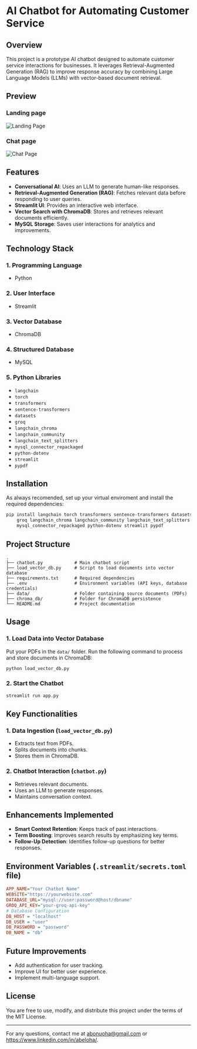# AI Chatbot for Automating Customer Service

## Overview

This project is a prototype AI chatbot designed to automate customer service interactions for businesses. It leverages Retrieval-Augmented Generation (RAG) to improve response accuracy by combining Large Language Models (LLMs) with vector-based document retrieval.

## Preview

### Landing page

![Landing Page](images/landing_page.png)

### Chat page

![Chat Page](images/chat_page.png)

## Features

- **Conversational AI**: Uses an LLM to generate human-like responses.
- **Retrieval-Augmented Generation (RAG)**: Fetches relevant data before responding to user queries.
- **Streamlit UI**: Provides an interactive web interface.
- **Vector Search with ChromaDB**: Stores and retrieves relevant documents efficiently.
- **MySQL Storage**: Saves user interactions for analytics and improvements.

## Technology Stack

### **1. Programming Language**

- Python

### **2. User Interface**

- Streamlit

### **3. Vector Database**

- ChromaDB

### **4. Structured Database**

- MySQL

### **5. Python Libraries**

- `langchain`
- `torch`
- `transformers`
- `sentence-transformers`
- `datasets`
- `groq`
- `langchain_chroma`
- `langchain_community`
- `langchain_text_splitters`
- `mysql_connector_repackaged`
- `python-dotenv`
- `streamlit`
- `pypdf`

## Installation

As always recomended,  set up your virtual enviroment and install the required dependencies:
```sh
pip install langchain torch transformers sentence-transformers datasets faiss-cpu \
    groq langchain_chroma langchain_community langchain_text_splitters \
    mysql_connector_repackaged python-dotenv streamlit pypdf
```

## Project Structure

```
.
├── chatbot.py            # Main chatbot script
├── load_vector_db.py     # Script to load documents into vector database
├── requirements.txt      # Required dependencies
├── .env                  # Environment variables (API keys, database credentials)
├── data/                 # Folder containing source documents (PDFs)
├── chroma_db/            # Folder for ChromaDB persistence
└── README.md             # Project documentation
```

## Usage

### **1. Load Data into Vector Database**
Put your PDFs in the `data/` folder.
Run the following command to process and store documents in ChromaDB:

```sh
python load_vector_db.py
```

### **2. Start the Chatbot**

```sh
streamlit run app.py
```

## Key Functionalities

### **1. Data Ingestion (`load_vector_db.py`)**

- Extracts text from PDFs.
- Splits documents into chunks.
- Stores them in ChromaDB.

### **2. Chatbot Interaction (`chatbot.py`)**

- Retrieves relevant documents.
- Uses an LLM to generate responses.
- Maintains conversation context.

## Enhancements Implemented

- **Smart Context Retention**: Keeps track of past interactions.
- **Term Boosting**: Improves search results by emphasizing key terms.
- **Follow-Up Detection**: Identifies follow-up questions for better responses.

## Environment Variables (`.streamlit/secrets.toml` file)

```ini
APP_NAME="Your Chatbot Name"
WEBSITE="https://yourwebsite.com"
DATABASE_URL="mysql://user:password@host/dbname"
GROQ_API_KEY="your-groq-api-key"
# Database Configuration
DB_HOST = "localhost"
DB_USER = "user"
DB_PASSWORD = "password"
DB_NAME = "db"
```

## Future Improvements

- Add authentication for user tracking.
- Improve UI for better user experience.
- Implement multi-language support.

## License

You are free to use, modify, and distribute this project under the terms of the MIT License.

---
For any questions, contact me at abonuoha@gmail.com or https://www.linkedin.com/in/abeloha/.
